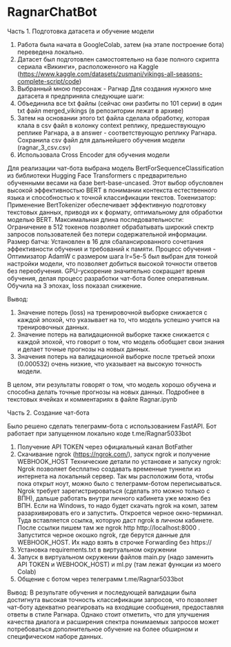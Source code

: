 # RagnarChatBot

Часть 1. Подготовка датасета и обучение модели
1.	Работа была начата в GoogleColab, затем (на этапе построение бота) переведена локально.
2.	Датасет был подготовлен самостоятельно на базе полного скрипта сериала «Викинги», расположенного на Kaggle (https://www.kaggle.com/datasets/zusmani/vikings-all-seasons-complete-script/code)
3.	Выбранный мною персонаж - Рагнар
Для создания нужного мне датасета я предприняла следующие шаги:
1. Объединила все txt файлы (сейчас они разбиты по 101 серии) в один txt файл merged_vikings (в репозитории лежат в архиве)
2. Затем на основании этого txt файла сделала обработку, которая клала в csv файл в колонку context реплику, предшествующую реплике Рагнара, а в answer - соответствующую реплику Рагнара. Сохранила csv файл для дальнейшего обучения модели (ragnar_3_csv.csv)
3. Использовала Cross Encoder для обучения модели

Для реализации чат-бота выбрана модель BertForSequenceClassification из библиотеки Hugging Face Transformers с предварительно обученными весами на базе bert-base-uncased. Этот выбор обусловлен высокой эффективностью BERT в понимании контекста естественного языка и способностью к точной классификации текстов. 
Токенизатор: Применение BertTokenizer обеспечивает эффективную подготовку текстовых данных, приводя их к формату, оптимальному для обработки моделью BERT. 
Максимальная длина последовательности: Ограничение в 512 токенов позволяет обрабатывать широкий спектр запросов пользователей без потери содержательной информации. 
Размер батча: Установлен в 16 для сбалансированного сочетания эффективности обучения и требований к памяти. 
Процесс обучения - Оптимизатор AdamW с размером шага lr=5e-5 был выбран для тонкой настройки модели, что позволяет добиться высокой точности ответов без переобучения. 
GPU-ускорение значительно сокращает время обучения, делая процесс разработки чат-бота более оперативным. 
Обучила на 3 эпохах, loss показал снижение.
 

Вывод:
1. Значение потерь (loss) на тренировочной выборке снижается с каждой эпохой, что указывает на то, что модель успешно учится на тренировочных данных.
2. Значение потерь на валидационной выборке также снижается с каждой эпохой, что говорит о том, что модель обобщает свои знания и делает точные прогнозы на новых данных.
3. Значения потерь на валидационной выборке после третьей эпохи (0.000532) очень низкие, что указывает на высокую точность модели.

В целом, эти результаты говорят о том, что модель хорошо обучена и способна делать точные прогнозы на новых данных.
Подробнее в текстовых ячейках и комментариях в файле Ragnar.ipynb

Часть 2. Создание чат-бота

Было решено сделать телеграмм-бота с использованием FastAPI.
Бот работает при запущенном локально коде t.me/Ragnar5033bot

1.	Получение API TOKEN через официальный канал BotFather
2.	Скачивание ngrok (https://ngrok.com/), запуск ngrok и получение WEBHOOK_HOST
Технические детали по установке и запуску ngrok:
Ngrok позволяет бесплатно создавать временные туннели из интернета на локальный сервер. Так мы расположим бота, чтобы пока открыт ноут, можно было с телеграмм-ботом переписываться. Ngrok требует зарегистрироваться (сделать это можно только с ВПН), дальше работать внутри личного кабинета уже можно без ВПН. Если на Windows, то надо будет скачать ngrok на комп, затем разархивировать его и запустить. Откроется черное окно-терминал. Туда вставляется ссылка, которую даст ngrok в личном кабинете. После ссылки пишем там же ngrok http http://localhost:8000 . Запустится черное окошко ngrok, где берутся данные для WEBHOOK_HOST. Их надо взять в строчке Forwarding без https:// 
3.	Установка requirements.txt в виртуальном окружении
4.	Запуск в виртуальном окружении файлов main.py (надо заменить API TOKEN и WEBHOOK_HOST) и ml.py (там лежат функции из моего Colab)
5.	Общение с ботом через телеграмм t.me/Ragnar5033bot  

Вывод:
В результате обучения и последующей валидации была достигнута высокая точность классификации запросов, что позволяет чат-боту адекватно реагировать на входящие сообщения, предоставляя ответы в стиле Рагнара. Однако стоит отметить, что для улучшения качества диалога и расширения спектра понимаемых запросов может потребоваться дополнительное обучение на более обширном и специфическом наборе данных.

